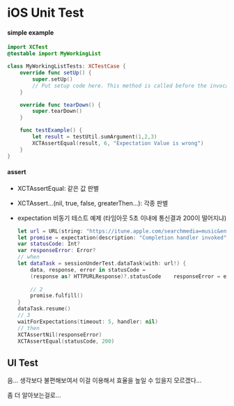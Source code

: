 # iOS Unit Test

#### simple example

```swift
import XCTest
@testable import MyWorkingList

class MyWorkingListTests: XCTestCase {
    override func setUp() {
        super.setUp()
        // Put setup code here. This method is called before the invocation of each test method in the class.
    }

    override func tearDown() {
        super.tearDown()
    }

    func testExample() {
        let result = testUtil.sumArgument(1,2,3)
        XCTAssertEqual(result, 6, "Expectation Value is wrong")
    }
}
```



#### assert

- XCTAssertEqual: 같은 값 판별

- XCTAssert...(nil, true, false, greaterThen...): 각종 판별

- expectation 비동기 테스트 예제 (타임아웃 5초 이내에 통신결과 200이 떨어지냐)

  ```swift
  let url = URL(string: "https://itune.apple.com/searchmedia=music&entity=song&term=abba")  // 1  
  let promise = expectation(description: "Completion handler invoked")  
  var statusCode: Int?  
  var responseError: Error?    
  // when  
  let dataTask = sessionUnderTest.dataTask(with: url!) { 
      data, response, error in statusCode = 
      (response as? HTTPURLResponse)?.statusCode    responseError = error    
                                                        
      // 2                                      
      promise.fulfill()  
  }  
  dataTask.resume()  
  // 3  
  waitForExpectations(timeout: 5, handler: nil)    
  // then  
  XCTAssertNil(responseError)  
  XCTAssertEqual(statusCode, 200)
  ```

  

## UI Test

음... 생각보다 불편해보여서 이걸 이용해서 효율을 높일 수 있을지 모르겠다...

좀 더 알아보는걸로...